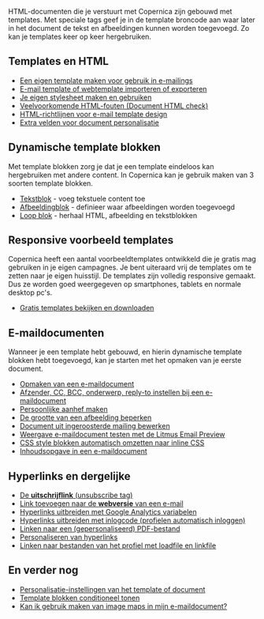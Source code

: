 HTML-documenten die je verstuurt met Copernica zijn gebouwd met
templates. Met speciale tags geef je in de template broncode aan waar
later in het document de tekst en afbeeldingen kunnen worden toegevoegd.
Zo kan je templates keer op keer hergebruiken.

Templates en HTML
-----------------

-   [Een eigen template maken voor gebruik in
    e-mailings](./getting-started---building-email-templates.md)
-   [E-mail template of webtemplate importeren of
    exporteren](./e-mail-template-of-webtemplate-importeren-of-exporteren.md)
-   [Je eigen stylesheet maken en
    gebruiken](./je-eigen-stylesheet-maken-en-gebruiken.md)
-   [Veelvoorkomende HTML-fouten (Document HTML
    check)](./veelvoorkomende-html-fouten.md)
-   [HTML-richtlijnen voor e-mail template
    design](./html-richtlijnen-voor-e-mail-template-design.md)
-   [Extra velden voor document
    personalisatie](./extra-velden-voor-document-personalisatie.md)

Dynamische template blokken
---------------------------

Met template blokken zorg je dat je een template eindeloos kan
hergebruiken met andere content. In Copernica kan je gebruik maken van 3
soorten template blokken.

-   [Tekstblok](./template-blokken-het-tekstblok.md) -
    voeg tekstuele content toe
-   [Afbeeldingblok](./template-blokken-de-afbeelding-tag.md) -
    definieer waar afbeeldingen worden toegevoegd
-   [Loop
    blok](./template-blokken-de-loop-tag.md) -
    herhaal HTML, afbeelding en tekstblokken

Responsive voorbeeld templates
------------------------------

Copernica heeft een aantal voorbeeldtemplates ontwikkeld die je gratis
mag gebruiken in je eigen campagnes. Je bent uiteraard vrij de templates
om te zetten naar je eigen huisstijl. De templates zijn volledig
responsive gemaakt. Dus ze worden goed weergegeven op smartphones,
tablets en normale desktop pc's.

-   [Gratis templates bekijken en
    downloaden](./gratis-responsive-html-e-mailtemplates.md)

E-maildocumenten
----------------

Wanneer je een template hebt gebouwd, en hierin dynamische template
blokken hebt toegevoegd, kan je starten met het opmaken van je eerste
document.

-   [Opmaken van een
    e-maildocument](./opmaken-van-een-e-maildocument.md)
-   [Afzender, CC, BCC, onderwerp, reply-to instellen bij een
    e-maildocument](./afzender-cc-bcc-onderwerp-reply-to-instellen-bij-een-e-maildocument.md)
-   [Persoonlijke aanhef
    maken](./persoonlijke-aanhef-maken.md)
-   [De grootte van een afbeelding
    beperken](./de-grootte-van-een-afbeelding-beperken.md)
-   [Document uit ingeroosterde mailing
    bewerken](./document-uit-ingeroosterde-mailing-bewerken.md)
-   [Weergave e-maildocument testen met de Litmus Email
    Preview](./weergave-e-maildocument-testen-met-de-litmus-email-preview.md)
-   [CSS style blokken automatisch omzetten naar inline
    CSS](./css-style-blokken-automatisch-omzetten-naar-inline-css.md)
-   [Inhoudsopgave in een
    e-maildocument](./inhoudsopgave-in-een-e-maildocument.md)

Hyperlinks en dergelijke
------------------------

-   [De **uitschrijflink** (unsubscribe
    tag)](./de-uitschrijflink-unsubscribe-tag.md)
-   [Link toevoegen naar de **webversie** van een
    e-mail](./linken-naar-de-webversie-van-een-e-mail.md)
-   [Hyperlinks uitbreiden met Google Analytics
    variabelen](./hyperlinks-uitbreiden-met-google-analytics-variabelen.md)
-   [Hyperlinks uitbreiden met inlogcode (profielen automatisch
    inloggen)](./hyperlinks-uitbreiden-met-inlogcode.md)
-   [Linken naar een (gepersonaliseerd)
    PDF-bestand](./linken-naar-een-pdf-bestand.md)
-   [Personaliseren van
    hyperlinks](./personaliseren-van-hyperlinks.md)
-   [Linken naar bestanden van het profiel met loadfile en
    linkfile](./linken-naar-bestanden-van-het-profiel-met-loadfile-en-linkfile.md)

En verder nog
-------------

-   [Personalisatie-instellingen van het template of
    document](./personalisatie-instellingen-van-het-template-of-document.md)
-   [Template blokken conditioneel
    tonen](./content-blokken-conditioneel-tonen.md)
-   [Kan ik gebruik maken van image maps in mijn
    e-maildocument?](./kan-ik-gebruik-maken-van-html-image-maps-in-mijn-e-maildocument.md)

